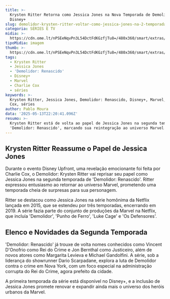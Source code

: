 ```yaml
---
title: >-
  Krysten Ritter Retorna como Jessica Jones na Nova Temporada de Demolidor no
  Disney+
slug: demolidor-krysten-ritter-voltar-como-jessica-jones-na-2-temporada
categoria: SÉRIES E TV
midia: >-
  https://cdn.ome.lt/nPSEeNqvPn3L54DctFdKGzfjTu8=/480x360/smart/extras/conteudos/Design_sem_nome_-_2025-05-13T181326.988.png
tipoMidia: imagem
thumb: >-
  https://cdn.ome.lt/nPSEeNqvPn3L54DctFdKGzfjTu8=/480x360/smart/extras/conteudos/Design_sem_nome_-_2025-05-13T181326.988.png
tags:
  - Krysten Ritter
  - Jessica Jones
  - 'Demolidor: Renascido'
  - Disney+
  - Marvel
  - Charlie Cox
  - séries
keywords: >-
  Krysten Ritter, Jessica Jones, Demolidor: Renascido, Disney+, Marvel, Charlie
  Cox, séries
author: Pablo Moura
data: '2025-05-13T22:20:41.096Z'
resumo: >-
  Krysten Ritter está de volta ao papel de Jessica Jones na segunda temporada de
  'Demolidor: Renascido', marcando sua reintegração ao universo Marvel.
---
```


## Krysten Ritter Reassume o Papel de Jessica Jones

Durante o evento Disney Upfront, uma revelação emocionante foi feita por Charlie Cox, o Demolidor: Krysten Ritter vai reprisar seu papel como Jessica Jones na segunda temporada de 'Demolidor: Renascido'. Ritter expressou entusiasmo ao retornar ao universo Marvel, prometendo uma temporada cheia de surpresas para sua personagem.

Ritter se destacou como Jessica Jones na série homônima da Netflix lançada em 2015, que se estendeu por três temporadas, encerrando em 2019. A série fazia parte do conjunto de produções da Marvel na Netflix, que incluía 'Demolidor', 'Punho de Ferro', 'Luke Cage' e 'Os Defensores'.

## Elenco e Novidades da Segunda Temporada

'Demolidor: Renascido' já trouxe de volta nomes conhecidos como Vincent D'Onofrio como Rei do Crime e Jon Bernthal como Justiceiro, além de novos atores como Margarita Levieva e Michael Gandolfini. A série, sob a liderança do showrunner Dario Scarpadane, explora a luta de Demolidor contra o crime em Nova York, com um foco especial na administração corrupta do Rei do Crime, agora prefeito da cidade.

A primeira temporada da série está disponível no Disney+, e a inclusão de Jessica Jones promete renovar e expandir ainda mais o universo dos heróis urbanos da Marvel.

